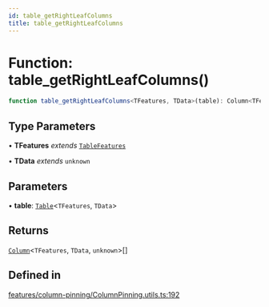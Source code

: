 ```yaml
---
id: table_getRightLeafColumns
title: table_getRightLeafColumns
---
```


# Function: table\_getRightLeafColumns()

```ts
function table_getRightLeafColumns<TFeatures, TData>(table): Column<TFeatures, TData, unknown>[]
```

## Type Parameters

• **TFeatures** *extends* [`TableFeatures`](../interfaces/tablefeatures.md)

• **TData** *extends* `unknown`

## Parameters

• **table**: [`Table`](../type-aliases/table.md)\<`TFeatures`, `TData`\>

## Returns

[`Column`](../type-aliases/column.md)\<`TFeatures`, `TData`, `unknown`\>[]

## Defined in

[features/column-pinning/ColumnPinning.utils.ts:192](https://github.com/TanStack/table/blob/b1e6b79157b0debc7222660572b06c8b857f4605/packages/table-core/src/features/column-pinning/ColumnPinning.utils.ts#L192)
